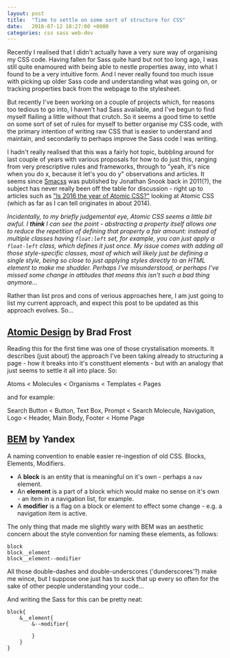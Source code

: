 ```yaml
---
layout: post
title:  "Time to settle on some sort of structure for CSS"
date:   2016-07-12 18:27:00 +0800
categories: css sass web-dev
---
```


Recently I realised that I didn't actually have a very sure way of organising my CSS code. Having fallen for Sass quite hard     but not too long ago, I was still quite enamoured with being able to nestle properties away, into what I found to be a very intuitive form. And I never really found too much issue with picking up older Sass code and understanding what was going on, or tracking properties back from the webpage to the stylesheet. 

But recently I've been working on a couple of projects which, for reasons too tedious to go into, I haven't had Sass available, and I've begun to find myself flailing a little without that crutch. So it seems a good time to settle on some sort of set of rules for myself to better organise my CSS code, with the primary intention of writing raw CSS that is easier to understand and maintain, and secondarily to perhaps improve the Sass code I was writing.

I hadn't really realised that this was a fairly hot topic, bubbling around for last couple of years with various proposals for how to do just this, ranging from very prescriptive rules and frameworks, through to "yeah, it's nice when you do x, because it let's you do y" observations and articles. It seems since [Smacss](https://smacss.com/) was published by Jonathan Snook back in 2011(?), the subject has never really been off the table for discussion - right up to articles such as ["Is 2016 the year of Atomic CSS?"](http://www.creativebloq.com/css3/atomic-css-11619006) looking at Atomic CSS (which as far as I can tell originates in about 2014). 

*Incidentally, to my briefly judgemental eye, Atomic CSS seems a little bit awful. I **think** I can see the point - abstracting a property itself allows one to reduce the repetition of defining that property a fair amount: instead of multiple classes having `float:left` set, for example, you can just apply a `float-left` class, which defines it just once. My issue comes with adding all those style-specific classes, most of which will likely just be defining a single style, being so close to just applying styles directly to an HTML element to make me shudder. Perhaps I've misunderstood, or perhaps I've missed some change in attitudes that means this isn't such a bad thing anymore...* 

Rather than list pros and cons of verious approaches here, I am just going to list my current approach, and expect this post to be updated as this approach evolves. So...

## [Atomic Design](http://bradfrost.com/blog/post/atomic-web-design/) by Brad Frost 

Reading this for the first time was one of those crystalisation moments. It describes (just about) the approach I've been taking already to structuring a page - how it breaks into it's constituent elements - but with an analogy that just seems to settle it all into place. So: 

Atoms < Molecules < Organisms < Templates < Pages

and for example:

Search Button < Button, Text Box, Prompt < Search Molecule, Navigation, Logo < Header, Main Body, Footer < Home Page 

## [BEM](http://getbem.com/) by Yandex

A naming convention to enable easier re-ingestion of old CSS. Blocks, Elements, Modifiers.

- A **block** is an entity that is meaningful on it's own - perhaps a `nav` element.
- An **element** is a part of a block which would make no sense on it's own - an item in a navigation list, for example.
- A **modifier** is a flag on a block or element to effect some change - e.g. a navigation item is active.

The only thing that made me slightly wary with BEM was an aesthetic concern about the style convention for naming these elements, as follows:

`block`  
`block__element`  
`block__element--modifier`  

All those double-dashes and double-underscores ('dunderscores'?) make me wince, but I suppose one just has to suck that up every so often for the sake of other people understanding your code...

And writing the Sass for this can be pretty neat:

```
block{
    &__element{
        &--modifier{

        }  
    }
}
```

